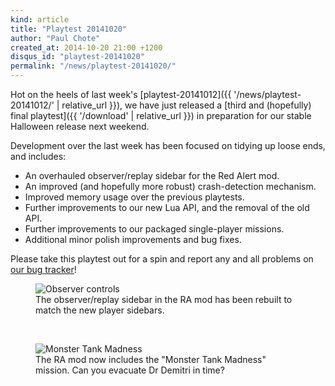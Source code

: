 ```yaml
---
kind: article
title: "Playtest 20141020"
author: "Paul Chote"
created_at: 2014-10-20 21:00 +1200
disqus_id: "playtest-20141020"
permalink: "/news/playtest-20141020/"
---
```


Hot on the heels of last week's [playtest-20141012]({{ '/news/playtest-20141012/' | relative_url }}), we have just released a [third and (hopefully) final playtest]({{ '/download' | relative_url }}) in preparation for our stable Halloween release next weekend.

Development over the last week has been focused on tidying up loose ends, and includes:

- An overhauled observer/replay sidebar for the Red Alert mod.
- An improved (and hopefully more robust) crash-detection mechanism.
- Improved memory usage over the previous playtests.
- Further improvements to our new Lua API, and the removal of the old API.
- Further improvements to our packaged single-player missions.
- Additional minor polish improvements and bug fixes.

Please take this playtest out for a spin and report any and all problems on [our bug tracker](https://bugs.openra.net)!

<figure>
  <img src="{{ '/images/news/20141020-replays.png' | relative_url }}" loading="lazy" alt="Observer controls" />
  <figcaption>The observer/replay sidebar in the RA mod has been rebuilt to match the new player sidebars.</figcaption>
</figure>
<br />
<figure>
  <img src="{{ '/images/news/20141020-monstertanks.png' | relative_url }}" loading="lazy" alt="Monster Tank Madness" />
  <figcaption>The RA mod now includes the "Monster Tank Madness" mission. Can you evacuate Dr Demitri in time?</figcaption>
</figure>
